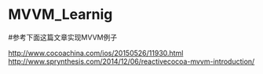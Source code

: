 # MVVM_Learnig


#参考下面这篇文章实现MVVM例子

http://www.cocoachina.com/ios/20150526/11930.html
http://www.sprynthesis.com/2014/12/06/reactivecocoa-mvvm-introduction/
